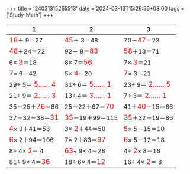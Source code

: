 +++ 
title = '24031315265513' 
date = 2024-03-13T15:26:56+08:00 
tags = ['Study-Math'] 
+++ 

1 | 2 | 3 
-- | -- | -- 
<font color=red size=4>18</font>＋ 9＝27 | <font color=red size=4>45</font>＋ 3＝48 | 70－<font color=red size=4>47</font>＝23 
<font color=red size=4>48</font>＋24＝72 | 92－ 9＝<font color=red size=4>83</font> | <font color=red size=4>58</font>＋13＝71 
 6×<font color=red size=4> 3</font>＝18 |  8× 7＝<font color=red size=4>56</font> |  7×<font color=red size=4> 3</font>＝21 
<font color=red size=4> 7</font>× 6＝42 |  5×<font color=red size=4> 4</font>＝20 | <font color=red size=4> 7</font>× 3＝21 
29÷ 5＝<font color=red size=4> 5…… 4</font> | 31÷ 6＝<font color=red size=4> 5…… 1</font> | 23÷ 9＝<font color=red size=4> 2…… 5</font> 
21÷ 9＝<font color=red size=4> 2…… 3</font> | 13÷ 4＝<font color=red size=4> 3…… 1</font> |  7÷ 3＝<font color=red size=4> 2…… 1</font> 
35－25＋<font color=red size=4>76</font>＝86 | 25－22＋67＝<font color=red size=4>70</font> | 41＋<font color=red size=4>40</font>－15＝66 
37＋32－38＝<font color=red size=4>31</font> | <font color=red size=4>35</font>－19＋99＝115 | <font color=red size=4>35</font>＋32＋19＝86 
<font color=red size=4> 4</font>× 3＋41＝53 |  3×<font color=red size=4> 2</font>＋44＝50 | <font color=red size=4> 5</font>× 5－15＝10 
<font color=red size=4> 6</font>× 2＋94＝106 |  7× 2＋83＝<font color=red size=4>97</font> | <font color=red size=4> 6</font>× 5－12＝18 
 8÷ 4×<font color=red size=4> 2</font>＝ 4 | <font color=red size=4>63</font>÷ 9× 4＝28 |  4÷<font color=red size=4> 2</font>× 8＝16 
81÷ 9× 4＝<font color=red size=4>36</font> | 18÷ 6× 4＝<font color=red size=4>12</font> | 16÷ 4×<font color=red size=4> 2</font>＝ 8 

